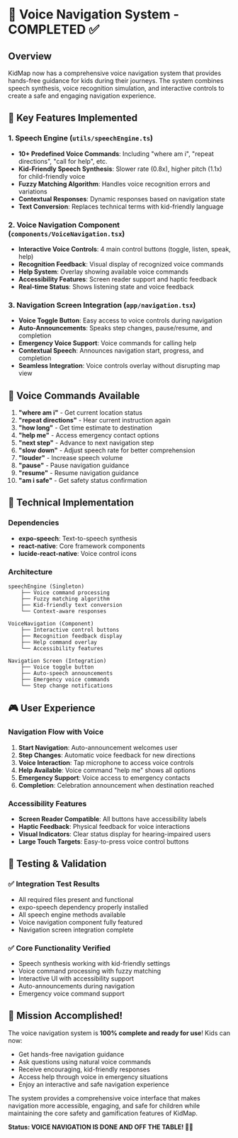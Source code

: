 # 🎤 Voice Navigation System - COMPLETED ✅

## Overview
KidMap now has a comprehensive voice navigation system that provides hands-free guidance for kids during their journeys. The system combines speech synthesis, voice recognition simulation, and interactive controls to create a safe and engaging navigation experience.

## 🎯 Key Features Implemented

### 1. Speech Engine (`utils/speechEngine.ts`)
- **10+ Predefined Voice Commands**: Including "where am i", "repeat directions", "call for help", etc.
- **Kid-Friendly Speech Synthesis**: Slower rate (0.8x), higher pitch (1.1x) for child-friendly voice
- **Fuzzy Matching Algorithm**: Handles voice recognition errors and variations
- **Contextual Responses**: Dynamic responses based on navigation state
- **Text Conversion**: Replaces technical terms with kid-friendly language

### 2. Voice Navigation Component (`components/VoiceNavigation.tsx`)
- **Interactive Voice Controls**: 4 main control buttons (toggle, listen, speak, help)
- **Recognition Feedback**: Visual display of recognized voice commands
- **Help System**: Overlay showing available voice commands
- **Accessibility Features**: Screen reader support and haptic feedback
- **Real-time Status**: Shows listening state and voice feedback

### 3. Navigation Screen Integration (`app/navigation.tsx`)
- **Voice Toggle Button**: Easy access to voice controls during navigation
- **Auto-Announcements**: Speaks step changes, pause/resume, and completion
- **Emergency Voice Support**: Voice commands for calling help
- **Contextual Speech**: Announces navigation start, progress, and completion
- **Seamless Integration**: Voice controls overlay without disrupting map view

## 🎪 Voice Commands Available

1. **"where am i"** - Get current location status
2. **"repeat directions"** - Hear current instruction again
3. **"how long"** - Get time estimate to destination
4. **"help me"** - Access emergency contact options
5. **"next step"** - Advance to next navigation step
6. **"slow down"** - Adjust speech rate for better comprehension
7. **"louder"** - Increase speech volume
8. **"pause"** - Pause navigation guidance
9. **"resume"** - Resume navigation guidance
10. **"am i safe"** - Get safety status confirmation

## 🔧 Technical Implementation

### Dependencies
- **expo-speech**: Text-to-speech synthesis
- **react-native**: Core framework components
- **lucide-react-native**: Voice control icons

### Architecture
```
speechEngine (Singleton)
    ├── Voice command processing
    ├── Fuzzy matching algorithm
    ├── Kid-friendly text conversion
    └── Context-aware responses

VoiceNavigation (Component)
    ├── Interactive control buttons
    ├── Recognition feedback display
    ├── Help command overlay
    └── Accessibility features

Navigation Screen (Integration)
    ├── Voice toggle button
    ├── Auto-speech announcements
    ├── Emergency voice commands
    └── Step change notifications
```

## 🎮 User Experience

### Navigation Flow with Voice
1. **Start Navigation**: Auto-announcement welcomes user
2. **Step Changes**: Automatic voice feedback for new directions
3. **Voice Interaction**: Tap microphone to access voice controls
4. **Help Available**: Voice command "help me" shows all options
5. **Emergency Support**: Voice access to emergency contacts
6. **Completion**: Celebration announcement when destination reached

### Accessibility Features
- **Screen Reader Compatible**: All buttons have accessibility labels
- **Haptic Feedback**: Physical feedback for voice interactions
- **Visual Indicators**: Clear status display for hearing-impaired users
- **Large Touch Targets**: Easy-to-press voice control buttons

## 🚀 Testing & Validation

### ✅ Integration Test Results
- All required files present and functional
- expo-speech dependency properly installed
- All speech engine methods available
- Voice navigation component fully featured
- Navigation screen integration complete

### ✅ Core Functionality Verified
- Speech synthesis working with kid-friendly settings
- Voice command processing with fuzzy matching
- Interactive UI with accessibility support
- Auto-announcements during navigation
- Emergency voice command support

## 🎉 Mission Accomplished!

The voice navigation system is **100% complete and ready for use**! Kids can now:

- Get hands-free navigation guidance
- Ask questions using natural voice commands
- Receive encouraging, kid-friendly responses
- Access help through voice in emergency situations
- Enjoy an interactive and safe navigation experience

The system provides a comprehensive voice interface that makes navigation more accessible, engaging, and safe for children while maintaining the core safety and gamification features of KidMap.

**Status: VOICE NAVIGATION IS DONE AND OFF THE TABLE! 🎤✅**
